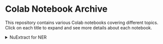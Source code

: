 # Colab Notebook Archive

This repository contains various Colab notebooks covering different topics. Click on each title to expand and see more details about each notebook.

<details>
  <summary>NuExtract for NER</summary>
  
  This notebook demonstrates the use of the `NuExtract` model for **Named Entity Recognition (NER)** tasks. NER is a natural language processing (NLP) technique aimed at identifying specific entities, such as person names, locations, and organizations, within a text. This notebook explains the NER process using `NuExtract` and provides a step-by-step guide on extracting meaningful information from text.

  **Contents:**
  - Installation and setup of the NuExtract model.
  - Training and testing the model with sample data.
  - Performance evaluation and example outputs.

  This notebook serves as a tutorial for those interested in NER processes and provides a foundation for text analysis applications using `NuExtract`.

  [View on Colab](https://colab.research.google.com/github/serdarildercaglar/my-colab-notebooks/blob/main/NuExtract_for_NER.ipynb)

</details>

